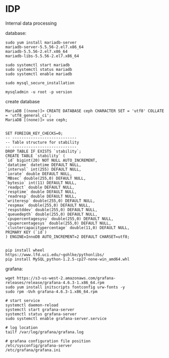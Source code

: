 # IDP
Internal data processing

database:

    sudo yum install mariadb-server
    mariadb-server-5.5.56-2.el7.x86_64
    mariadb-5.5.56-2.el7.x86_64
    mariadb-libs-5.5.56-2.el7.x86_64

    sudo systemctl start mariadb
	sudo systemctl status mariadb
	sudo systemctl enable mariadb

	sudo mysql_secure_installation

	mysqladmin -u root -p version

create database

    MariaDB [(none)]> CREATE DATABASE ceph CHARACTER SET = 'utf8' COLLATE = 'utf8_general_ci';
	MariaDB [(none)]> use ceph;


    SET FOREIGN_KEY_CHECKS=0;
    -- ----------------------------
    -- Table structure for stability
    -- ----------------------------
    DROP TABLE IF EXISTS `stability`;
    CREATE TABLE `stability` (
    `id` bigint(20) NOT NULL AUTO_INCREMENT,
    `datatime` datetime DEFAULT NULL,
    `interval` int(255) DEFAULT NULL,
    `iorate` double DEFAULT NULL,
    `MBsec` double(255,0) DEFAULT NULL,
    `bytesio` int(11) DEFAULT NULL,
    `readpct` double DEFAULT NULL,
    `resptime` double DEFAULT NULL,
    `readresp` double DEFAULT NULL,
    `writeresp` double(255,0) DEFAULT NULL,
    `respmax` double(255,0) DEFAULT NULL,
    `respstddev` double(255,0) DEFAULT NULL,
    `queuedepth` double(255,0) DEFAULT NULL,
    `cpupercentagesysu` double(255,0) DEFAULT NULL,
    `cpupercentagesys` double(255,0) DEFAULT NULL,
    `clustercapacitypercentage` double(11,0) DEFAULT NULL,
    PRIMARY KEY (`id`)
    ) ENGINE=InnoDB AUTO_INCREMENT=2 DEFAULT CHARSET=utf8;


    pip install wheel
    https://www.lfd.uci.edu/~gohlke/pythonlibs/
    pip install MySQL_python-1.2.5-cp27-none-win_amd64.whl


grafana:

    wget https://s3-us-west-2.amazonaws.com/grafana-releases/release/grafana-4.6.3-1.x86_64.rpm
    sudo yum install initscripts fontconfig urw-fonts -y
    sudo rpm -Uvh grafana-4.6.3-1.x86_64.rpm

    # start service
    systemctl daemon-reload
    systemctl start grafana-server
    systemctl status grafana-server
    sudo systemctl enable grafana-server.service

    # log location
    tailf /var/log/grafana/grafana.log

    # grafana configuration file position
    /etc/sysconfig/grafana-server
    /etc/grafana/grafana.ini